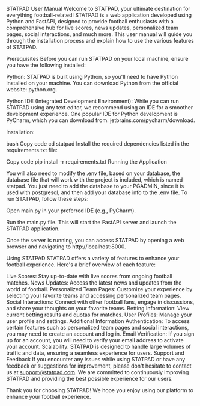STATPAD User Manual
Welcome to STATPAD, your ultimate destination for everything football-related! STATPAD is a web application developed using Python and FastAPI, designed to provide football enthusiasts with a comprehensive hub for live scores, news updates, personalized team pages, social interactions, and much more. This user manual will guide you through the installation process and explain how to use the various features of STATPAD.

Prerequisites
Before you can run STATPAD on your local machine, ensure you have the following installed:

Python: STATPAD is built using Python, so you'll need to have Python installed on your machine. You can download Python from the official website: python.org.

Python IDE (Integrated Development Environment): While you can run STATPAD using any text editor, we recommend using an IDE for a smoother development experience. One popular IDE for Python development is PyCharm, which you can download from: jetbrains.com/pycharm/download.

Installation:


bash
Copy code
cd statpad
Install the required dependencies listed in the requirements.txt file:

Copy code
pip install -r requirements.txt
Running the Application

You will also need to modify the .env file, based on your database, the database file that will work with the project is included, which is named statpad.
You just need to add the database to your PGADMIN, since it is used with postgresql, and then add your database info to the .env file.
To run STATPAD, follow these steps:

Open main.py in your preferred IDE (e.g., PyCharm).

Run the main.py file. This will start the FastAPI server and launch the STATPAD application.

Once the server is running, you can access STATPAD by opening a web browser and navigating to http://localhost:8000.

Using STATPAD
STATPAD offers a variety of features to enhance your football experience. Here's a brief overview of each feature:

Live Scores: Stay up-to-date with live scores from ongoing football matches.
News Updates: Access the latest news and updates from the world of football.
Personalized Team Pages: Customize your experience by selecting your favorite teams and accessing personalized team pages.
Social Interactions: Connect with other football fans, engage in discussions, and share your thoughts on your favorite teams.
Betting Information: View current betting results and quotas for matches.
User Profiles: Manage your user profile and settings.
Additional Information
Authentication: To access certain features such as personalized team pages and social interactions, you may need to create an account and log in.
Email Verification: If you sign up for an account, you will need to verify your email address to activate your account.
Scalability: STATPAD is designed to handle large volumes of traffic and data, ensuring a seamless experience for users.
Support and Feedback
If you encounter any issues while using STATPAD or have any feedback or suggestions for improvement, please don't hesitate to contact us at support@statpad.com. We are committed to continuously improving STATPAD and providing the best possible experience for our users.

Thank you for choosing STATPAD! We hope you enjoy using our platform to enhance your football experience.